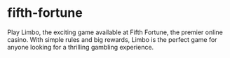 # fifth-fortune
 Play Limbo, the exciting game available at Fifth Fortune, the premier online casino. With simple rules and big rewards, Limbo is the perfect game for anyone looking for a thrilling gambling experience.
